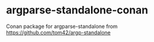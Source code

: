 # argparse-standalone-conan
Conan package for argparse-standalone from https://github.com/tom42/argp-standalone
